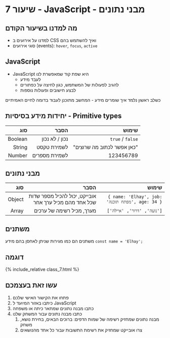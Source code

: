 # שיעור 7 - JavaScript - מבני נתונים

## מה למדנו בשיעור הקודם
- למדנו על אירועים ב CSS ואיך להשתמש בהם
- סוגי אירועים (events): `hover`, `focus`, `active`

## JavaScript
- JavaScript היא שפת קוד שמאפשרת לנו 
  - לעבד מידע
  - להגיב לפעולות של המשתמש, כגון לחיצה על כפתורים
  - לבצע חישובים ופעולות נוספות

כשלב ראשון נלמד איך שומרים מידע - המחשב מתוכנן לעבוד בדומה לחיים האמיתיים
## יחידות מידע בסיסיות -  Primitive types
| סוג     | הסבר           | שימוש                      |
| -------: | --------------: | --------------------------: |
| Boolean | נכון / לא נכון | `true` / `false`           |
| String  | לשמירת טקסט    | "כאן אפשר לכתוב מה שרוצים" |
| Number  | לשמירת מספרים  | 123456789                  |

## מבני נתונים
| סוג    | הסבר                                                   | שימוש                                               |
| ------: | ------------------------------------------------------: | ---------------------------------------------------: |
| Object | אובייקט, יכול להכיל מספר שדות שכל אחד מהם מכיל ערך אחר | ```{ name: 'Elhay', job: 'מפתח תוכנה', age: 34 }``` |
| Array  | מערך, מכיל רשימה של ערכים                              | ```['נועה', 'דרור', 'איילה']```                     |

## משתנים
משתנים הם כמו מגירות שניתן לאחסן בהם מידע
```const name = 'Elhay';```

## דוגמה
{% include_relative class_7.html %}

## עשו זאת בעצמכם
1. פתחו את הקישור האישי שלכם
2. כיתבו באזור המיועד ל JavaScript
3. כתבו מבנה נתונים שמתאר כיתה או משפחה
4. כתבו מבנה נתונים עבור המשחק שלנו
   1. מבנה נתונים שמחזיק רשימה של שמות הדפים: ברוכים הבאים, בחירת נושא, משחק
   2. צרו אובייקט שמחזיק את רשימת התשובות עבור כל אחד מהנושאים

